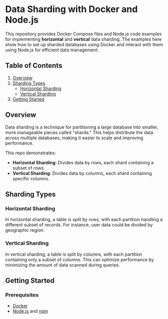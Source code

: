 # Data Sharding with Docker and Node.js

This repository provides Docker Compose files and Node.js code examples for implementing **horizontal** and **vertical** data sharding. The examples here show how to set up sharded databases using Docker and interact with them using Node.js for efficient data management.

## Table of Contents

1. [Overview](#overview)
2. [Sharding Types](#sharding-types)
    - [Horizontal Sharding](#horizontal-sharding)
    - [Vertical Sharding](#vertical-sharding)
3. [Getting Started](#getting-started)

## Overview

Data sharding is a technique for partitioning a large database into smaller, more manageable pieces called "shards." This helps distribute the data across multiple databases, making it easier to scale and improving performance.

This repo demonstrates:
- **Horizontal Sharding**: Divides data by rows, each shard containing a subset of rows.
- **Vertical Sharding**: Divides data by columns, each shard containing specific columns.

## Sharding Types

### Horizontal Sharding

In horizontal sharding, a table is split by rows, with each partition handling a different subset of records. For instance, user data could be divided by geographic region.

### Vertical Sharding

In vertical sharding, a table is split by columns, with each partition containing only a subset of columns. This can optimize performance by minimizing the amount of data scanned during queries.

## Getting Started

### Prerequisites

- [Docker](https://www.docker.com/get-started)
- [Node.js](https://nodejs.org/) and [npm](https://www.npmjs.com/)
